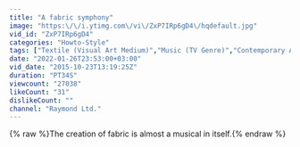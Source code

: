 ```yaml
---
title: "A fabric symphony"
image: "https:\/\/i.ytimg.com\/vi\/ZxP7IRp6gD4\/hqdefault.jpg"
vid_id: "ZxP7IRp6gD4"
categories: "Howto-Style"
tags: ["Textile (Visual Art Medium)","Music (TV Genre)","Contemporary Art (Art Period\/Movement)"]
date: "2022-01-26T23:53:00+03:00"
vid_date: "2015-10-23T13:19:25Z"
duration: "PT34S"
viewcount: "27038"
likeCount: "31"
dislikeCount: ""
channel: "Raymond Ltd."
---
```

{% raw %}The creation of fabric is almost a musical in itself.{% endraw %}
